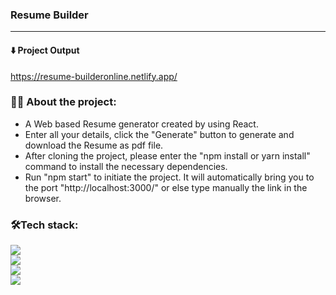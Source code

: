 ### Resume Builder

---

#### :arrow_down: Project Output

https://resume-builderonline.netlify.app/

### 👨‍💻 About the project:

- A Web based Resume generator created by using React.
- Enter all your details, click the "Generate" button to generate and download the Resume as pdf file.
- After cloning the project, please enter the "npm install or yarn install" command to install the necessary dependencies.
- Run "npm start" to initiate the project. It will automatically bring you to the port "http://localhost:3000/" or else type manually the link in the browser.

### 🛠️Tech stack:

<div>
  <img src="https://img.shields.io/badge/HTML5-E34F26?style=for-the-badge&logo=html5&logoColor=white"><br>
  <img src="https://img.shields.io/badge/CSS3-1572B6?style=for-the-badge&logo=css3&logoColor=white"><br>
  <img src="https://img.shields.io/badge/JavaScript-323330?style=for-the-badge&logo=javascript&logoColor=F7DF1E"><br>
  <img src="https://img.shields.io/badge/React-20232A?style=for-the-badge&logo=react&logoColor=61DAFB">
</div>
